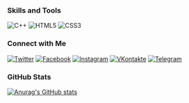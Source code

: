 ### Skills and Tools
![C++](https://img.shields.io/badge/C++-fff?style=for-the-badge&logo=C%2b%2b&logoColor=87CEFA)
![HTML5](https://img.shields.io/badge/HTML5-fff?style=for-the-badge&logo=HTML5)
![CSS3](https://img.shields.io/badge/CSS3-fff?style=for-the-badge&logo=CSS3&logoColor=1E90FF)

### Connect with Me
[![Twitter](https://img.shields.io/badge/Twitter-fff?style=for-the-badge&logo=Twitter)](https://twitter.com/osmolovsky_code)
[![Facebook](https://img.shields.io/badge/Facebook-fff?style=for-the-badge&logo=Facebook)](https://www.facebook.com/profile.php?id=100069783918075)
[![Instagram](https://img.shields.io/badge/Instagram-fff?style=for-the-badge&logo=Instagram)](https://www.instagram.com/osmolovsky_code)
[![VKontakte](https://img.shields.io/badge/VKontakte-fff?style=for-the-badge&logo=VK)](https://vk.com/osmolovsky_code)
[![Telegram](https://img.shields.io/badge/Telegram-fff?style=for-the-badge&logo=Telegram)](https://t.me/osmolovsky_code)

### GitHub Stats
[![Anurag's GitHub stats](https://github-readme-stats.vercel.app/api?username=osmolovskycode)](https://github.com/anuraghazra/github-readme-stats)
